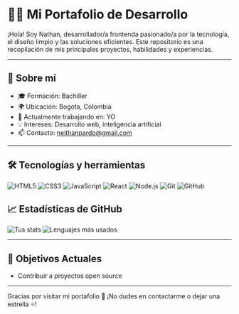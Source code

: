 # 🧑‍💻 Mi Portafolio de Desarrollo

¡Hola! Soy Nathan, desarrollador/a frontenda pasionado/a por la tecnología, el diseño limpio y las soluciones eficientes. Este repositorio es una recopilación de mis principales proyectos, habilidades y experiencias.

---

## 🚀 Sobre mí

- 🎓 Formación: Bachiller
- 🌍 Ubicación: Bogota, Colombia
- 💼 Actualmente trabajando en: YO
- 💡 Intereses: Desarrollo web, inteligencia artificial
- 📫 Contacto: neithanpardo@gmail.com 

---

## 🛠️ Tecnologías y herramientas

![HTML5](https://img.shields.io/badge/-HTML5-E34F26?style=flat&logo=html5&logoColor=white)
![CSS3](https://img.shields.io/badge/-CSS3-1572B6?style=flat&logo=css3&logoColor=white)
![JavaScript](https://img.shields.io/badge/-JavaScript-F7DF1E?style=flat&logo=javascript&logoColor=black)
![React](https://img.shields.io/badge/-React-61DAFB?style=flat&logo=react&logoColor=black)
![Node.js](https://img.shields.io/badge/-Node.js-339933?style=flat&logo=node.js&logoColor=white)
![Git](https://img.shields.io/badge/-Git-F05032?style=flat&logo=git&logoColor=white)
![GitHub](https://img.shields.io/badge/-GitHub-181717?style=flat&logo=github&logoColor=white)



## 📈 Estadísticas de GitHub

![Tus stats](https://github-readme-stats.vercel.app/api?username=tuusuario&show_icons=true&theme=radical)
![Lenguajes más usados](https://github-readme-stats.vercel.app/api/top-langs/?username=tuusuario&layout=compact&theme=radical)

---

## 🎯 Objetivos Actuales

- Contribuir a proyectos open source


---

Gracias por visitar mi portafolio 👋 ¡No dudes en contactarme o dejar una estrella ⭐!



